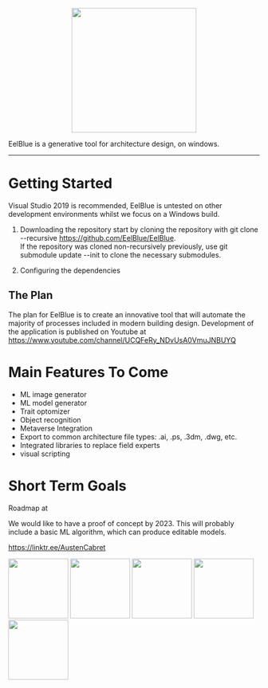 <p align="center">
  <img width="250" src="https://user-images.githubusercontent.com/85384584/129927770-c435b297-b794-4f83-9c1b-3c667d378583.png">
</p>  

 
EelBlue is a generative tool for architecture design, on windows.  

---
# Getting Started  
Visual Studio 2019 is recommended, EelBlue is untested on other development environments whilst we focus on a Windows build.
1. Downloading the repository
start by cloning the repository with git clone --recursive https://github.com/EelBlue/EelBlue.  
If the repository was cloned non-recursively previously, use git submodule update --init to clone the necessary submodules.

2. Configuring the dependencies

## The Plan  
The plan for EelBlue is to create an innovative tool that will automate the majority of processes included in modern building design. Development of the application is published on Youtube at https://www.youtube.com/channel/UCQFeRy_NDvUsA0VmuJNBUYQ

# Main Features To Come  
* ML image generator
* ML model generator
* Trait optomizer
* Object recognition
* Metaverse Integration
* Export to common architecture file types: .ai, .ps, .3dm, .dwg, etc.
* Integrated libraries to replace field experts
* visual scripting

# Short Term Goals  
Roadmap at   

We would like to have a proof of concept by 2023. This will probably include a basic ML algorithm, which can produce editable models.

<https://linktr.ee/AustenCabret>

<a href="https://www.twitch.tv/eelblue"><img src="https://user-images.githubusercontent.com/85384584/130402085-1cfe4834-7be6-4309-8c60-8578fb648925.png" width="120"/></a>
<a href="https://discord.gg/7ptePN8QAe"><img src="https://user-images.githubusercontent.com/85384584/130401686-9298ca76-0d3d-4525-9f53-05bab17d96f4.png" width="120"/></a>
<a href="https://www.youtube.com/channel/UCQFeRy_NDvUsA0VmuJNBUYQ"><img src="https://user-images.githubusercontent.com/85384584/130402140-a5fea54d-4be6-434f-bb5b-40b8bda4c1e8.png" width="120"/></a>
<a href="https://www.instagram.com/eelblueai/"><img src="https://user-images.githubusercontent.com/85384584/130402057-9376bb20-5e19-4840-ae65-d491ffd37f39.png" width="120"/></a>
<a href="https://twitter.com/EelBlueAI"><img src="https://user-images.githubusercontent.com/85384584/130402116-1a229e41-2a75-4893-b842-aab16f44aa74.png" width="120"/></a>





